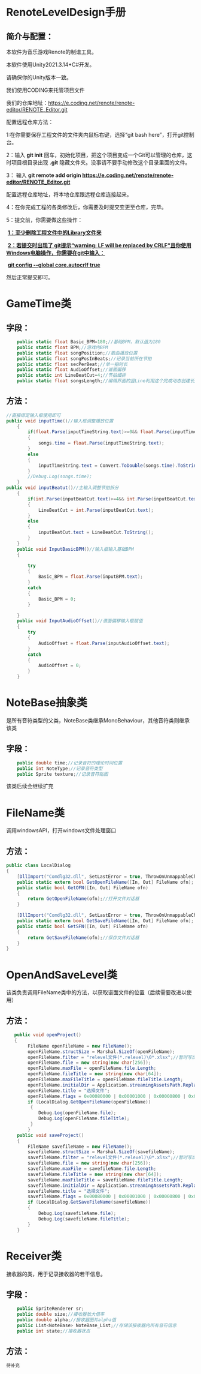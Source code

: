 # RenoteLevelDesign手册

## 简介与配置：

本软件为音乐游戏Renote的制谱工具。

本软件使用Unity2021.3.14+C#开发。

请确保你的Unity版本一致。

我们使用CODING来托管项目文件

我们的仓库地址：https://e.coding.net/renote/renote-editor/RENOTE_Editor.git

配置远程仓库方法：

1:在你需要保存工程文件的文件夹内鼠标右键，选择“git bash here”，打开git控制台。

2：输入 **git init** 回车，初始化项目，把这个项目变成一个Git可以管理的仓库，这时项目根目录出现 **.git** 隐藏文件夹。没事请不要手动修改这个目录里面的文件。

3： 输入 **git remote add origin https://e.coding.net/renote/renote-editor/RENOTE_Editor.git**

配置远程仓库地址，将本地仓库跟远程仓库连接起来。

4：在你完成工程的各类修改后，你需要及时提交变更至仓库，完毕。

5：提交前，你需要做这些操作：

​     <u>**1：至少删除工程文件中的Library文件夹**</u>

​      <u>**2：若提交时出现了 git提示“warning: LF will be replaced by CRLF“且你使用Windows电脑操作，你需要在git中输入：**</u>

​      <u>**git config --global core.autocrlf true**</u>

然后正常提交即可。

# GameTime类

## 字段：

```c#
    public static float Basic_BPM=180;//基础BPM，默认值为180
    public static float BPM;//游戏内BPM
    public static float songPosition;//歌曲播放位置
    public static float songPosInBeats;//记录当前所在节拍
    public static float secPerBeat;//单一拍时长
    public static float AudioOffset;//谱面偏移
    public static int LineBeatCut=4;//节拍细拆
    public static float songsLength;//编辑界面的竖Line利用这个完成动态创建长度
```

## 方法：

```c#
//直接绑定输入框使用即可
public void inputTime()//输入框调整播放位置
    {
        if(float.Parse(inputTimeString.text)>=0&& float.Parse(inputTimeString.text) <= songs.clip.length)
        {
            songs.time = float.Parse(inputTimeString.text);
        }
        else
        {
            inputTimeString.text = Convert.ToDouble(songs.time).ToString("0.000");
        }
        //Debug.Log(songs.time);
    } 
public void inputBeatut()//主输入调整节拍拆分
    {
        if(int.Parse(inputBeatCut.text)>=4&& int.Parse(inputBeatCut.text) <= 32)
        {
            LineBeatCut = int.Parse(inputBeatCut.text);
        }
        else
        {
            inputBeatCut.text = LineBeatCut.ToString();
        }
    }
    public void InputBasicBPM()//输入框输入基础BPM
    {

        try
        {
            Basic_BPM = float.Parse(inputBPM.text);
        }
        catch
        {
            Basic_BPM = 0;
        }

    }
    public void InputAudioOffset()//谱面偏移输入框赋值
    {
        try
        {
            AudioOffset = float.Parse(inputAudioOffset.text);
        }
        catch
        {
            AudioOffset = 0;
        }
    }
```

# NoteBase抽象类

是所有音符类型的父类，NoteBase类继承MonoBehaviour，其他音符类则继承该类

## 字段：

```c#
    public double time;//记录音符的理论时间位置
    public int NoteType;//记录音符类型
    public Sprite texture;//记录音符贴图
```

该类后续会继续扩充

# FileName类

调用windowsAPI，打开windows文件处理窗口

## 方法：

```c#
public class LocalDialog
{
    [DllImport("Comdlg32.dll", SetLastError = true, ThrowOnUnmappableChar = true, CharSet = CharSet.Auto)]
    public static extern bool GetOpenFileName([In, Out] FileName ofn);
    public static bool GetOFN([In, Out] FileName ofn)
    {
        return GetOpenFileName(ofn);//打开文件对话框
    }

    [DllImport("Comdlg32.dll", SetLastError = true, ThrowOnUnmappableChar = true, CharSet = CharSet.Auto)]
    public static extern bool GetSaveFileName([In, Out] FileName ofn);
    public static bool GetSFN([In, Out] FileName ofn)
    {
        return GetSaveFileName(ofn);//保存文件对话框
    }
}
```

# OpenAndSaveLevel类

该类负责调用FileName类中的方法，以获取谱面文件的位置（后续需要改进以使用）

## 方法：

```c#
   public void openProject()
   {
        FileName openFileName = new FileName();
        openFileName.structSize = Marshal.SizeOf(openFileName);
        openFileName.filter = "relevel文件(*.relevel)\0*.xlsx";//暂时写成这样
        openFileName.file = new string(new char[256]);
        openFileName.maxFile = openFileName.file.Length;
        openFileName.fileTitle = new string(new char[64]);
        openFileName.maxFileTitle = openFileName.fileTitle.Length;
        openFileName.initialDir = Application.streamingAssetsPath.Replace('/', '\\');//默认路径
        openFileName.title = "选择文件";
        openFileName.flags = 0x00080000 | 0x00001000 | 0x00000800 | 0x00000008;
        if (LocalDialog.GetOpenFileName(openFileName))
         {
            Debug.Log(openFileName.file);
            Debug.Log(openFileName.fileTitle);
         }
        }
    public void saveProject()
    {
        FileName savefileName = new FileName();
        savefileName.structSize = Marshal.SizeOf(savefileName);
        savefileName.filter = "relevel文件(*.relevel)\0*.xlsx";//暂时写成这样
        savefileName.file = new string(new char[256]);
        savefileName.maxFile = savefileName.file.Length;
        savefileName.fileTitle = new string(new char[64]);
        savefileName.maxFileTitle = savefileName.fileTitle.Length;
        savefileName.initialDir = Application.streamingAssetsPath.Replace('/', '\\');//默认路径
        savefileName.title = "选择文件";
        savefileName.flags = 0x00080000 | 0x00001000 | 0x00000800 | 0x00000008;
        if (LocalDialog.GetSaveFileName(savefileName))
        {
            Debug.Log(savefileName.file);
            Debug.Log(savefileName.fileTitle);
        }
    }
```

# Receiver类

接收器的类，用于记录接收器的若干信息。

## 字段：

```c#
    public SpriteRenderer sr;
    public double size;//接收器放大倍率
    public double alpha;//接收器图片alpha值
    public List<NoteBase> NoteBase_List;//存储该接收器内所有音符信息
    public int state;//接收器状态
```

## 方法：

```c#
待补充
```

